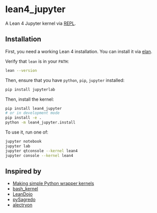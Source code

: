# lean4_jupyter

A Lean 4 Jupyter kernel via [REPL](https://github.com/leanprover-community/repl).

## Installation

First, you need a working Lean 4 installation. You can install it via [elan](https://github.com/leanprover/elan).

Verify that `lean` is in your `PATH`:

```bash
lean --version
```

Then, ensure that you have `python`, `pip`, `jupyter` installed:

```bash
pip install jupyterlab
```

Then, install the kernel:

```bash
pip install lean4_jupyter
# or in development mode
pip install -e .
python -m lean4_jupyter.install
```

To use it, run one of:

```bash
jupyter notebook
jupyter lab
jupyter qtconsole --kernel lean4
jupyter console --kernel lean4
```

## Inspired by

- [Making simple Python wrapper kernels](https://jupyter-client.readthedocs.io/en/stable/wrapperkernels.html)
- [bash_kernel](https://github.com/takluyver/bash_kernel)
- [LeanDojo](https://github.com/lean-dojo/LeanDojo)
- [pySagredo](https://github.com/zhangir-azerbayev/pySagredo)
- [alectryon](https://github.com/cpitclaudel/alectryon?tab=readme-ov-file#as-a-library)
